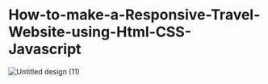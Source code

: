 # How-to-make-a-Responsive-Travel-Website-using-Html-CSS-Javascript

![Untitled design (11)](https://user-images.githubusercontent.com/95895380/148770397-80636b69-6ebc-4075-85b7-a2104872193e.png)
